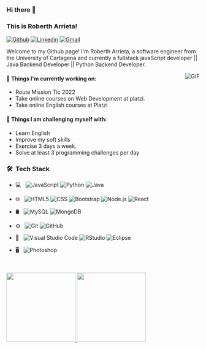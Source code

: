 ### Hi there 👋 
### This is Roberth Arrieta!

[![Github](https://img.shields.io/badge/-Github-000?style=flat&logo=Github&logoColor=white)](https://github.com/Roarco)
[![Linkedin](https://img.shields.io/badge/-LinkedIn-blue?style=flat&logo=Linkedin&logoColor=white)](https://www.linkedin.com/in/roberth-arrieta-contreras-0b28b8211/)
[![Gmail](https://img.shields.io/badge/-Gmail-c14438?style=flat&logo=Gmail&logoColor=white)](mailto:ing.robertharrieta@gmail.com)

Welcome to my Github page! I'm Roberth Arrieta, a software engineer from the University of Cartagena and currently a fullstack javaScript developer || Java Backend Developer || Python Backend Developer.  

<img align="right" alt="GIF" src="https://media.giphy.com/media/836HiJc7pgzy8iNXCn/giphy.gif" />


#### 🌱 Things I'm currently working on:
- Route Mission Tic 2022
- Take online courses on Web Development at platzi.
- Take online English courses at Platzi

#### :muscle: Things I am challenging myself with:
- Learn English
- Improve my soft skills
- Exercise 3 days a week.
- Solve at least 3 programming challenges per day

<h3> 🛠 &nbsp;Tech Stack</h3>

- 💻 &nbsp;
  ![JavaScript](https://img.shields.io/badge/-JavaScript-333333?style=flat&logo=javascript)
  ![Python](https://img.shields.io/badge/-Python-333333?style=flat&logo=python)
  ![Java](https://img.shields.io/badge/-Java-333333?style=flat&logo=Java&logoColor=007396)
- 🌐 &nbsp;
  ![HTML5](https://img.shields.io/badge/-HTML5-333333?style=flat&logo=HTML5)
  ![CSS](https://img.shields.io/badge/-CSS-333333?style=flat&logo=CSS3&logoColor=1572B6)
  ![Bootstrap](https://img.shields.io/badge/-Bootstrap-333333?style=flat&logo=bootstrap&logoColor=563D7C)
  ![Node.js](https://img.shields.io/badge/-Node.js-333333?style=flat&logo=node.js)
  ![React](https://img.shields.io/badge/-React-333333?style=flat&logo=react)
- 🛢 &nbsp;
  ![MySQL](https://img.shields.io/badge/-MySQL-333333?style=flat&logo=mysql)
  ![MongoDB](https://img.shields.io/badge/-MongoDB-333333?style=flat&logo=mongodb)
- ⚙️ &nbsp;
  ![Git](https://img.shields.io/badge/-Git-333333?style=flat&logo=git)
  ![GitHub](https://img.shields.io/badge/-GitHub-333333?style=flat&logo=github)
- 🔧 &nbsp;
  ![Visual Studio Code](https://img.shields.io/badge/-Visual%20Studio%20Code-333333?style=flat&logo=visual-studio-code&logoColor=007ACC)
  ![RStudio](https://img.shields.io/badge/-RStudio-333333?style=flat&logo=rstudio)
  ![Eclipse](https://img.shields.io/badge/-Eclipse-333333?style=flat&logo=eclipse-ide&logoColor=2C2255)
- 🖥 &nbsp;
  ![Photoshop](https://img.shields.io/badge/-Photoshop-333333?style=flat&logo=adobe-photoshop)
  
  <br/>

<a href="https://github.com/Roarco">
  <img height="180em" src="https://github-readme-stats.vercel.app/api?username=Roarco&theme=buefy&show_icons=true" />
  <img height="180em" src="https://github-readme-stats.vercel.app/api/top-langs/?username=Roarco&theme=buefy&layout=compact" />
</a>
